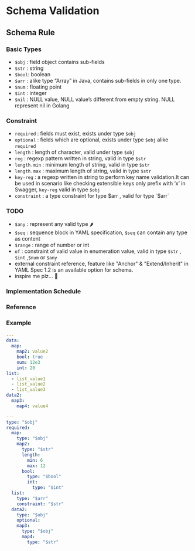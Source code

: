 # Schema Validation

## Schema Rule

### Basic Types

- `$obj`  : field object contains sub-fields
- `$str`  : string
- `$bool`: boolean
- `$arr`  : alike type “Array” in Java, contains sub-fields in only one type.
- `$num`  : floating point
- `$int`  : integer
- `$nil`  : NULL value, NULL value’s different from empty string. NULL represent nil in Golang

### Constraint

- `required` :  fields must exist,  exists under type `$obj`
- `optional` :  fields which are optional,  exists under type `$obj` alike `required`
- `length` : length of character, valid under type `$obj`
- `reg` : regexp pattern written in string, valid in type `$str`
- `length.min` : minimum length of string, valid in type `$str`
- `length.max` : maximum length of string, valid in type `$str`
- `key-reg` : a regexp written in string to perform key name validation.It can be used in scenario like checking extensible keys only prefix with ‘x’ in Swagger, `key-reg` valid in type `$obj`
- `constraint` : a type constraint for type $arr , valid for type `$arr`

### TODO

- `$any`  : represent any valid type 🌶️
- `$seq`  : sequence block in YAML specification, `$seq` can contain any type as content
- `$range` : range of number or int
- `of` : constraint of valid value in enumeration value, valid in type `$str` ,  `$int` ,`$num` or `$any`
- external constraint reference, feature like  "Anchor" & "Extend/Inherit" in YAML Spec 1.2 is an available option for schema.
- inspire me plz… 💬

### Implementation Schedule


### Reference

### Example

```yaml
---
data:
  map:
    map2: value2
    bool: true
    num: 12e3
    int: 20
list:
  - list_value1
  - list_value2
  - list_value3
data2:
  map3:
    map4: value4
```

```yaml
---
type: "$obj"
required: 
  map: 
    type: "$obj"	
    map2: 
      type: "$str"
      length: 
        min: 6
        max: 12
      bool:
        type: "$bool"
        int:
          type: "$int"
  list:
    type: "$arr"
    constraint: "$str"
  data2:
    type: "$obj"
    optional: 
    map3:
      type: "$obj"
      map4:
        type: "$str"
```
